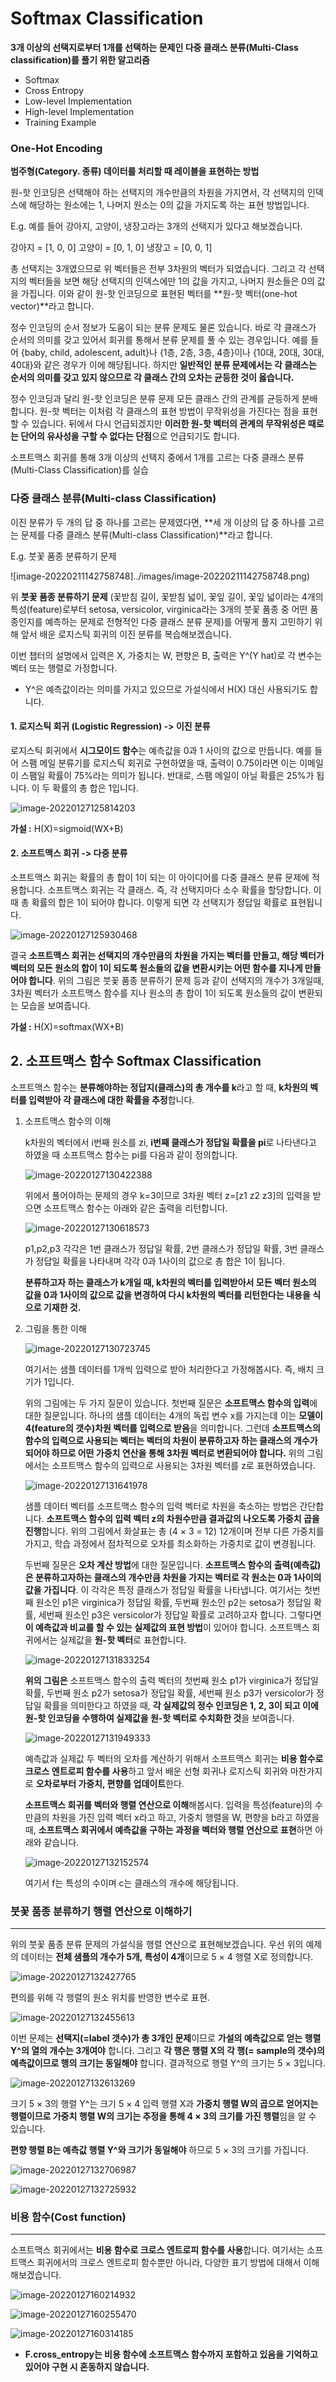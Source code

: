 # Softmax Classification

**3개 이상의 선택지로부터 1개를 선택하는 문제인 다중 클래스 분류(Multi-Class classification)를 풀기 위한 알고리즘** 

* Softmax
* Cross Entropy
* Low-level Implementation
* High-level Implementation
* Training Example



### One-Hot Encoding

**범주형(Category. 종류) 데이터를 처리할 때 레이블을 표현하는 방법**

원-핫 인코딩은 선택해야 하는 선택지의 개수만큼의 차원을 가지면서, 각 선택지의 인덱스에 해당하는 원소에는 1, 나머지 원소는 0의 값을 가지도록 하는 표현 방법입니다.



E.g. 예를 들어 강아지, 고양이, 냉장고라는 3개의 선택지가 있다고 해보겠습니다.

강아지 = [1, 0, 0]
고양이 = [0, 1, 0]
냉장고 = [0, 0, 1]

총 선택지는 3개였으므로 위 벡터들은 전부 3차원의 벡터가 되었습니다. 그리고 각 선택지의 벡터들을 보면 해당 선택지의 인덱스에만 1의 값을 가지고, 나머지 원소들은 0의 값을 가집니다. 이와 같이 원-핫 인코딩으로 표현된 벡터를 **원-핫 벡터(one-hot vector)**라고 합니다.



정수 인코딩의 순서 정보가 도움이 되는 분류 문제도 물론 있습니다. 바로 각 클래스가 순서의 의미를 갖고 있어서 회귀를 통해서 분류 문제를 풀 수 있는 경우입니다. 예를 들어 {baby, child, adolescent, adult}나 {1층, 2층, 3층, 4층}이나 {10대, 20대, 30대, 40대}와 같은 경우가 이에 해당됩니다. 하지만 **일반적인 분류 문제에서는 각 클래스는 순서의 의미를 갖고 있지 않으므로 각 클래스 간의 오차는 균등한 것이 옳습니다.** 

정수 인코딩과 달리 원-핫 인코딩은 분류 문제 모든 클래스 간의 관계를 균등하게 분배합니다. 원-핫 벡터는 이처럼 각 클래스의 표현 방법이 무작위성을 가진다는 점을 표현할 수 있습니다. 뒤에서 다시 언급되겠지만 **이러한 원-핫 벡터의 관계의 무작위성은 때로는 단어의 유사성을 구할 수 없다는 단점**으로 언급되기도 합니다.



 소프트맥스 회귀를 통해 3개 이상의 선택지 중에서 1개를 고르는 다중 클래스 분류(Multi-Class Classification)를 실습

### 다중 클래스 분류(Multi-class Classification)

이진 분류가 두 개의 답 중 하나를 고르는 문제였다면, **세 개 이상의 답 중 하나를 고르는 문제를 다중 클래스 분류(Multi-class Classification)**라고 합니다. 

E.g. 붓꽃 품종 분류하기 문제

![image-20220211142758748]../images/image-20220211142758748.png)

위 **붓꽃 품종 분류하기 문제** (꽃받침 길이, 꽃받침 넓이, 꽃잎 길이, 꽃잎 넓이라는 4개의 특성(feature)로부터 setosa, versicolor, virginica라는 3개의 붓꽃 품종 중 어떤 품종인지를 예측하는 문제로 전형적인 다중 클래스 분류 문제)를 어떻게 풀지 고민하기 위해 앞서 배운 로지스틱 회귀의 이진 분류를 복습해보겠습니다.

이번 챕터의 설명에서 입력은 X, 가중치는 W, 편향은 B, 출력은 Y^(Y hat)로 각 변수는 벡터 또는 행렬로 가정합니다.

- Y^은 예측값이라는 의미를 가지고 있으므로 가설식에서 H(X) 대신 사용되기도 합니다.



#### 1. 로지스틱 회귀 (Logistic Regression) -> 이진 분류

로지스틱 회귀에서 **시그모이드 함수**는 예측값을 0과 1 사이의 값으로 만듭니다. 예를 들어 스팸 메일 분류기를 로지스틱 회귀로 구현하였을 때, 출력이 0.75이라면 이는 이메일이 스팸일 확률이 75%라는 의미가 됩니다. 반대로, 스팸 메일이 아닐 확률은 25%가 됩니다. 이 두 확률의 총 합은 1입니다.

![image-20220127125814203](../images/image-20220127125814203.png)

**가설 :** H(X)=sigmoid(WX+B)



#### 2. 소프트맥스 회귀 -> 다중 분류

소프트맥스 회귀는 확률의 총 합이 1이 되는 이 아이디어를 다중 클래스 분류 문제에 적용합니다. 소프트맥스 회귀는 각 클래스. 즉, 각 선택지마다 소수 확률을 할당합니다. 이때 총 확률의 합은 1이 되어야 합니다. 이렇게 되면 각 선택지가 정답일 확률로 표현됩니다.

![image-20220127125930468](../images/image-20220127125930468.png)

결국 **소프트맥스 회귀는 선택지의 개수만큼의 차원을 가지는 벡터를 만들고, 해당 벡터가 벡터의 모든 원소의 합이 1이 되도록 원소들의 값을 변환시키는 어떤 함수를 지나게 만들어야 합니다**. 위의 그림은 붓꽃 품종 분류하기 문제 등과 같이 선택지의 개수가 3개일때, 3차원 벡터가 소프트맥스 함수를 지나 원소의 총 합이 1이 되도록 원소들의 값이 변환되는 모습을 보여줍니다.

**가설 :** H(X)=softmax(WX+B)



## **2. 소프트맥스 함수** Softmax Classification

소프트맥스 함수는 **분류해야하는 정답지(클래스)의 총 개수를 k**라고 할 때, **k차원의 벡터를 입력받아 각 클래스에 대한 확률을 추정**합니다. 



1. 소프트맥스 함수의 이해

   k차원의 벡터에서 i번째 원소를 zi, **i번째 클래스가 정답일 확률을 pi**로 나타낸다고 하였을 때 소프트맥스 함수는 pi를 다음과 같이 정의합니다.

   ![image-20220127130422388](../images/image-20220127130422388.png)

   위에서 풀어야하는 문제의 경우 k=3이므로 3차원 벡터 z=[z1 z2 z3]의 입력을 받으면 소프트맥스 함수는 아래와 같은 출력을 리턴합니다.

   ![image-20220127130618573](../images/image-20220127130618573.png)

   p1,p2,p3 각각은 1번 클래스가 정답일 확률, 2번 클래스가 정답일 확률, 3번 클래스가 정답일 확률을 나타내며 각각 0과 1사이의 값으로 총 합은 1이 됩니다. 

    **분류하고자 하는 클래스가 k개일 때, k차원의 벡터를 입력받아서 모든 벡터 원소의 값을 0과 1사이의 값으로 값을 변경하여 다시 k차원의 벡터를 리턴한다는 내용을 식으로 기재한 것.**

   

2. 그림을 통한 이해

   ![image-20220127130723745](../images/image-20220127130723745.png)

   여기서는 샘플 데이터를 1개씩 입력으로 받아 처리한다고 가정해봅시다. 즉, 배치 크기가 1입니다.

   위의 그림에는 두 가지 질문이 있습니다. 첫번째 질문은 **소프트맥스 함수의 입력**에 대한 질문입니다. 하나의 샘플 데이터는 4개의 독립 변수 x를 가지는데 이는 **모델이 4(feature의 갯수)차원 벡터를 입력으로 받음**을 의미합니다. 그런데 **소프트맥스의 함수의 입력으로 사용되는 벡터는 벡터의 차원이 분류하고자 하는 클래스의 개수가 되어야 하므로 어떤 가중치 연산을 통해 3차원 벡터로 변환되어야 합니다.** 위의 그림에서는 소프트맥스 함수의 입력으로 사용되는 3차원 벡터를 z로 표현하였습니다.

   ![image-20220127131641978](../images/image-20220127131641978.png)

   샘플 데이터 벡터를 소프트맥스 함수의 입력 벡터로 차원을 축소하는 방법은 간단합니다. **소프트맥스 함수의 입력 벡터 z의 차원수만큼 결과값의 나오도록 가중치 곱을 진행**합니다. 위의 그림에서 화살표는 총 (4 × 3 = 12) 12개이며 전부 다른 가중치를 가지고, 학습 과정에서 점차적으로 오차를 최소화하는 가중치로 값이 변경됩니다.

   두번째 질문은 **오차 계산 방법**에 대한 질문입니다. **소프트맥스 함수의 출력(예측값)은 분류하고자하는 클래스의 개수만큼 차원을 가지는 벡터로 각 원소는 0과 1사이의 값을 가집니다**. 이 각각은 특정 클래스가 정답일 확률을 나타냅니다. 여기서는 첫번째 원소인 p1은 virginica가 정답일 확률, 두번째 원소인 p2는 setosa가 정답일 확률, 세번째 원소인 p3은 versicolor가 정답일 확률로 고려하고자 합니다. 그렇다면 **이 예측값과 비교를 할 수 있는 실제값의 표현 방법**이 있어야 합니다. 소프트맥스 회귀에서는 실제값을 **원-핫 벡터**로 표현합니다.

   ![image-20220127131833254](../images/image-20220127131833254.png)

   **위의 그림은** 소프트맥스 함수의 출력 벡터의 첫번째 원소 p1가 virginica가 정답일 확률, 두번째 원소 p2가 setosa가 정답일 확률, 세번째 원소 p3가 versicolor가 정답일 확률을 의미한다고 하였을 때, **각 실제값의 정수 인코딩은 1, 2, 3이 되고 이에 원-핫 인코딩을 수행하여 실제값을 원-핫 벡터로 수치화한 것**을 보여줍니다.

   

   ![image-20220127131949333](../images/image-20220127131949333.png)

   예측값과 실제값 두 벡터의 오차를 계산하기 위해서 소프트맥스 회귀는 **비용 함수로 크로스 엔트로피 함수를 사용**하고 앞서 배운 선형 회귀나 로지스틱 회귀와 마찬가지로 **오차로부터 가중치, 편향를 업데이트**한다.

   

   **소프트맥스 회귀를 벡터와 행렬 연산으로 이해**해봅시다. 입력을 특성(feature)의 수만큼의 차원을 가진 입력 벡터 x라고 하고, 가중치 행렬을 W, 편향을 b라고 하였을 때, **소프트맥스 회귀에서 예측값을 구하는 과정을 벡터와 행렬 연산으로 표현**하면 아래와 같습니다.

   ![image-20220127132152574](../images/image-20220127132152574.png)

   여기서 f는 특성의 수이며 c는 클래스의 개수에 해당됩니다.



### 붓꽃 품종 분류하기 행렬 연산으로 이해하기

------

위의 붓꽃 품종 분류 문제의 가설식을 행렬 연산으로 표현해보겠습니다. 우선 위의 예제의 데이터는 **전체 샘플의 개수가 5개, 특성이 4개**이므로 5 × 4 행렬 X로 정의합니다.

![image-20220127132427765](../images/image-20220127132427765.png)

편의를 위해 각 행렬의 원소 위치를 반영한 변수로 표현.

![image-20220127132455613](../images/image-20220127132455613.png)

이번 문제는 **선택지(=label 갯수)가 총 3개인 문제**이므로 **가설의 예측값으로 얻는 행렬 Y^의 열의 개수는 3개여야** 합니다. 그리고 **각 행은 행렬 X의 각 행(= sample의 갯수)의 예측값이므로 행의 크기는 동일해야** 합니다. 결과적으로 행렬 Y^의 크기는 5 × 3입니다.

![image-20220127132613269](../images/image-20220127132613269.png)

크기 5 × 3의 행렬 Y^는 크기 5 × 4 입력 행렬 X과 **가중치 행렬 W의 곱으로 얻어지는 행렬이므로 가중치 행렬 W의 크기는 추정을 통해 4 × 3의 크기를 가진 행렬**임을 알 수 있습니다.

**편향 행렬 B는 예측값 행렬 Y^와 크기가 동일해야** 하므로 5 × 3의 크기를 가집니다.

![image-20220127132706987](../images/image-20220127132706987.png)

![image-20220127132725932](../images/image-20220127132725932.png)



### 비용 함수(Cost function)

------

소프트맥스 회귀에서는 **비용 함수로 크로스 엔트로피 함수를 사용**합니다. 여기서는 소프트맥스 회귀에서의 크로스 엔트로피 함수뿐만 아니라, 다양한 표기 방법에 대해서 이해해보겠습니다.

![image-20220127160214932](../images/image-20220127160214932.png)

![image-20220127160255470](../images/image-20220127160255470.png)

![image-20220127160314185](../images/image-20220127160314185.png)



- **F.cross_entropy는 비용 함수에 소프트맥스 함수까지 포함하고 있음을 기억하고 있어야 구현 시 혼동하지 않습니다.**

